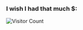 ### I wish I had that much $:

![Visitor Count](https://profile-counter.glitch.me/{brtkya}/count.svg)
